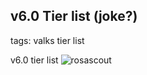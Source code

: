 ## v6.0 Tier list (joke?)
tags: valks tier list

v6.0 tier list
![rosascout](https://cdn.discordapp.com/attachments/901268521181401108/1028507930565292082/unknown.png)